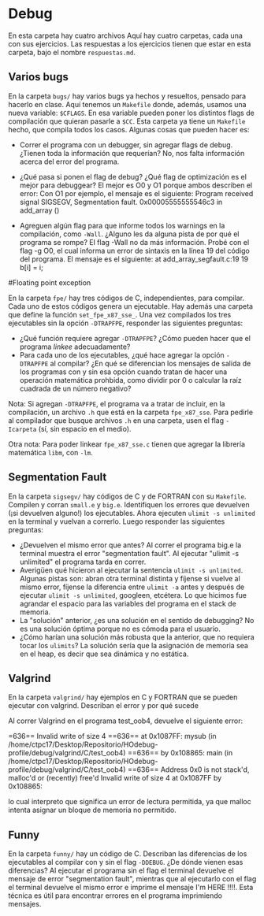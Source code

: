 # Debug

En esta carpeta hay cuatro archivos Aquí hay cuatro carpetas, cada una
con sus ejercicios. Las respuestas a los ejercicios tienen que estar
en esta carpeta, bajo el nombre `respuestas.md`.

## Varios bugs

En la carpeta `bugs/` hay varios bugs ya hechos y resueltos, pensado
para hacerlo en clase. Aquí tenemos un `Makefile` donde, además,
usamos una nueva variable: `$CFLAGS`. En esa variable pueden poner los
distintos flags de compilación que quieran pasarle a `$CC`. Esta
carpeta ya tiene un `Makefile` hecho, que compila todos los
casos. Algunas cosas que pueden hacer es:

- Correr el programa con un debugger, sin agregar flags de
debug. ¿Tienen toda la información que requerían?
No, nos falta información acerca del error del programa.
- ¿Qué pasa si ponen el flag de debug? ¿Qué flag de optimización es el
mejor para debuggear?
El mejor es O0 y O1 porque ambos describen el error:
Con O1 por ejemplo, el mensaje es el siguiente: 
Program received signal SIGSEGV, Segmentation fault.
0x00005555555546c3 in add_array ()

- Agreguen algún flag para que informe todos los warnings en la
compilación, como `-Wall`. ¿Alguno les da alguna pista de por qué el
programa se rompe?
El flag -Wall no da más información. Probé con el flag -g O0, el cual informa un error de sintaxis en la línea 19 del código del programa. El mensaje es el siguiente: 
at add_array_segfault.c:19
19          b[i] = i;

#Floating point exception

En la carpeta `fpe/` hay tres códigos de C, independientes, para
compilar.  Cada uno de estos códigos genera un ejecutable. Hay además
una carpeta que define la función `set_fpe_x87_sse_`. Una vez
compilados los tres ejecutables sin la opción `-DTRAPFPE`, responder
las siguientes preguntas:

- ¿Qué función requiere agregar `-DTRAPFPE`? ¿Cómo pueden hacer que el
programa *linkee* adecuadamente?
- Para cada uno de los ejecutables, ¿qué hace agregar la opción
`-DTRAPFPE` al compilar? ¿En qué se diferencian los mensajes de salida
de los programas con y sin esa opción cuando tratan de hacer una
operación matemática prohbida, como dividir por 0 o calcular la raíz
cuadrada de un número negativo?

Nota: Si agregan `-DTRAPFPE`, el programa va a tratar de incluir, en
la compilación, un archivo `.h` que está en la carpeta
`fpe_x87_sse`. Para pedirle al compilador que busque archivos `.h` en
una carpeta, usen el flag `-Icarpeta` (sí, sin espacio en el medio).

Otra nota: Para poder linkear `fpe_x87_sse.c` tienen que agregar la
librería matemática `libm`, con `-lm`.


## Segmentation Fault

En la carpeta `sigsegv/` hay códigos de C y de FORTRAN con su
`Makefile`.  Compilen y corran `small.e` y `big.e`.  Identifiquen los
errores que devuelven (¡si devuelven alguno!) los ejecutables.  Ahora
ejecuten `ulimit -s unlimited` en la terminal y vuelvan a
correrlo. Luego responder las siguientes preguntas:

- ¿Devuelven el mismo error que antes? 
Al correr el programa big.e la terminal muestra el error "segmentation fault".
Al ejecutar "ulimit -s unlimited" el programa tarda en correr. 
- Averigüen qué hicieron al ejecutar la sentencia `ulimit -s
unlimited`. Algunas pistas son: abran otra terminal distinta y fíjense
si vuelve al mismo error, fíjense la diferencia entre `ulimit -a`
antes y después de ejecutar `ulimit -s unlimited`, googleen, etcétera.
Lo que hicimos fue agrandar el espacio para las variables del programa en el stack de memoria. 
- La "solución" anterior, ¿es una solución en el sentido de debugging?
No es una solución óptima porque no es cómoda para el usuario. 
- ¿Cómo harían una solución más robusta que la anterior, que no
requiera tocar los `ulimits`?
La solución sería que la asignación de memoria sea en el heap, es decir que sea dinámica y no estática. 

## Valgrind

En la carpeta `valgrind/` hay ejemplos en C y FORTRAN que se pueden
ejecutar con valgrind. Describan el error y por qué sucede

Al correr Valgrind en el programa test_oob4, devuelve el siguiente error: 

=636== Invalid write of size 4
==636==    at 0x1087FF: mysub (in /home/ctpc17/Desktop/Repositorio/HOdebug-profile/debug/valgrind/C/test_oob4)
==636==    by 0x108865: main (in /home/ctpc17/Desktop/Repositorio/HOdebug-profile/debug/valgrind/C/test_oob4)
==636==  Address 0x0 is not stack'd, malloc'd or (recently) free'd
Invalid write of size 4 at 0x1087FF by 0x108865: 

lo cual interpreto que significa un error de lectura permitida, ya que malloc intenta asignar un bloque de memoria no permitido.  

## Funny

En la carpeta `funny/` hay un código de C. Describan las diferencias
de los ejecutables al compilar con y sin el flag `-DDEBUG`. ¿De dónde
vienen esas diferencias?
Al ejecutar el programa sin el flag el terminal devuelve el mensaje de error "segmentation fault", mientras que al ejecutarlo con el flag el terminal devuelve el mismo error e imprime el mensaje I'm HERE !!!!. Esta técnica es útil para encontrar errores en el programa imprimiendo mensajes. 



